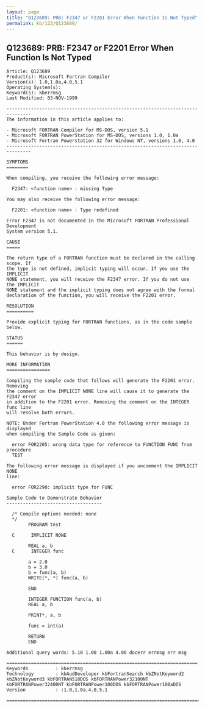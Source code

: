 ```yaml
---
layout: page
title: "Q123689: PRB: F2347 or F2201 Error When Function Is Not Typed"
permalink: kb/123/Q123689/
---
```


## Q123689: PRB: F2347 or F2201 Error When Function Is Not Typed

	Article: Q123689
	Product(s): Microsoft Fortran Compiler
	Version(s): 1.0,1.0a,4.0,5.1
	Operating System(s): 
	Keyword(s): kberrmsg
	Last Modified: 03-NOV-1999
	
	-------------------------------------------------------------------------------
	The information in this article applies to:
	
	- Microsoft FORTRAN Compiler for MS-DOS, version 5.1 
	- Microsoft FORTRAN PowerStation for MS-DOS, versions 1.0, 1.0a 
	- Microsoft Fortran Powerstation 32 for Windows NT, versions 1.0, 4.0 
	-------------------------------------------------------------------------------
	
	SYMPTOMS
	========
	
	When compiling, you receive the following error message:
	
	  F2347: <function name> : missing Type
	
	You may also receive the following error message:
	
	  F2201: <function name> : Type redefined
	
	Error F2347 is not documented in the Microsoft FORTRAN Professional Development
	System version 5.1.
	
	CAUSE
	=====
	
	The return type of a FORTRAN function must be declared in the calling scope. If
	the type is not defined, implicit typing will occur. If you use the IMPLICIT
	NONE statement, you will receive the F2347 error. If you do not use the IMPLICIT
	NONE statement and the implicit typing does not agree with the formal
	declaration of the function, you will receive the F2201 error.
	
	RESOLUTION
	==========
	
	Provide explicit typing for FORTRAN functions, as in the code sample below.
	
	STATUS
	======
	
	This behavior is by design.
	
	MORE INFORMATION
	================
	
	Compiling the sample code that follows will generate the F2201 error. Removing
	the comment on the IMPLICIT NONE line will cause it to generate the F2347 error
	in addition to the F2201 error. Removing the comment on the INTEGER func line
	will resolve both errors.
	
	NOTE: Under Fortran PowerStation 4.0 the following error message is displayed
	when compiling the Sample Code as given:
	
	  error FOR2205: wrong data type for reference to FUNCTION FUNC from procedure
	  TEST
	
	The following error message is displayed if you uncomment the IMPLICIT NONE
	line:
	
	  error FOR2290: implicit type for FUNC
	
	Sample Code to Demonstrate Behavior
	-----------------------------------
	
	  /* Compile options needed: none
	  */ 
	        PROGRAM test
	
	  C      IMPLICIT NONE
	
	        REAL a, b
	  C      INTEGER func
	
	        a = 2.0
	        b = 3.0
	        b = func(a, b)
	        WRITE(*, *) func(a, b)
	
	        END
	
	        INTEGER FUNCTION func(a, b)
	        REAL a, b
	
	        PRINT*, a, b
	
	        func = int(a)
	
	        RETURN
	        END
	
	Additional query words: 5.10 1.00 1.00a 4.00 docerr errmsg err msg
	
	======================================================================
	Keywords          : kberrmsg 
	Technology        : kbAudDeveloper kbFortranSearch kbZNotKeyword2 kbZNotKeyword3 kbFORTRAN510DOS kbFORTRANPower32100NT kbFORTRANPower32400NT kbFORTRANPower100DOS kbFORTRANPower100aDOS
	Version           : :1.0,1.0a,4.0,5.1
	
	=============================================================================
	
